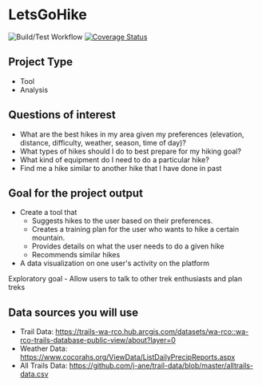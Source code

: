 # LetsGoHike

![Build/Test Workflow](https://github.com/harshilshah4251/LetsGoHike/actions/workflows/build_test.yml/badge.svg)
[![Coverage Status](https://coveralls.io/repos/github/harshilshah4251/LetsGoHike/badge.svg?branch=main)](https://coveralls.io/github/harshilshah4251/LetsGoHike?branch=main)

## Project Type
- Tool  
- Analysis
  
## Questions of interest
- What are the best hikes in my area given my preferences (elevation, distance, difficulty, weather, season, time of day)?
- What types of hikes should I do to best prepare for my hiking goal?
- What kind of equipment do I need to do a particular hike?
- Find me a hike similar to another hike that I have done in past

## Goal for the project output
- Create a tool that
   - Suggests hikes to the user based on their preferences.
   - Creates a training plan for the user who wants to hike a certain mountain.
   - Provides details on what the user needs to do a given hike
   - Recommends similar hikes
- A data visualization on one user's activity on the platform

Exploratory goal - Allow users to talk to other trek enthusiasts and plan treks

## Data sources you will use
- Trail Data: https://trails-wa-rco.hub.arcgis.com/datasets/wa-rco::wa-rco-trails-database-public-view/about?layer=0
- Weather Data: https://www.cocorahs.org/ViewData/ListDailyPrecipReports.aspx
- All Trails Data: https://github.com/j-ane/trail-data/blob/master/alltrails-data.csv
